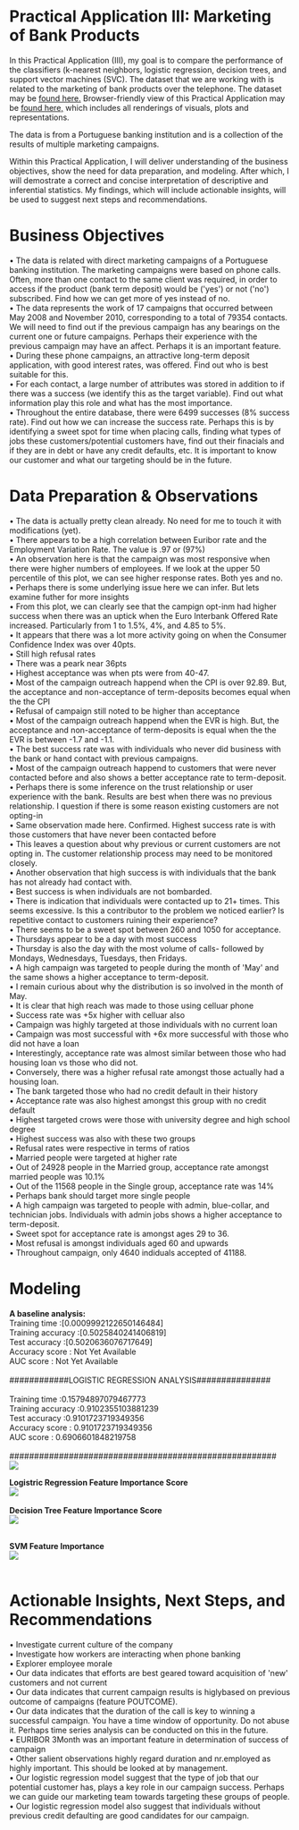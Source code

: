 # Practical Application III: Marketing of Bank Products
<p>
 In this Practical Application (III), my goal is to compare the performance of the classifiers (k-nearest neighbors, logistic regression, decision trees, and support vector machines (SVC). The dataset that we are working with is related to the marketing of bank products over the telephone. The dataset may be <a href="https://archive.ics.uci.edu/ml/datasets/bank+marketing" target="_blank">found here.</a> Browser-friendly view of this Practical Application may be <u><a href="https://federalcomputing.com/PracticalApplication_III_DanielW.html" parent="_blank">found here,</a></u> which includes all renderings of visuals, plots and representations.
</p>
 <p>
The data is from a Portuguese banking institution and is a collection of the results of multiple marketing campaigns.
  </p>
  <p>
  Within this Practical Application, I will deliver understanding of the business objectives, show the need for data preparation, and modeling. After which, I will demostrate a correct and concise interpretation of descriptive and inferential statistics. My findings, which will include actionable insights, will be used to suggest next steps and recommendations. 
  </p>


# Business Objectives
<p>
&bull; The data is related with direct marketing campaigns of a Portuguese banking institution. The marketing campaigns were based on phone calls. Often, more than one contact to the same client was required, in order to access if the product (bank term deposit) would be ('yes') or not ('no') subscribed. Find how we can get more of yes instead of no.
<br>&bull; The data represents the work of 17 campaigns that occurred between May 2008 and November 2010, corresponding to a total of 79354 contacts. We will need to find out if the previous campaign has any bearings on the current one or future campaigns. Perhaps their experience with the previous campaign may have an affect. Perhaps it is an important feature.
<br>&bull; During these phone campaigns, an attractive long-term deposit application, with good interest rates, was offered. Find out who is best suitable for this.
<br>&bull; For each contact, a large number of attributes was stored in addition to if there was a success (we identify this as the target variable). Find out what information play this role and what has the most importance.
<br>&bull; Throughout the entire database, there were 6499 successes (8% success rate). Find out how we can increase the success rate. Perhaps this is by identifying a sweet spot for time when placing calls, finding what types of jobs these customers/potential customers have, find out their finacials and if they are in debt or have any credit defaults, etc. It is important to know our customer and what our targeting should be in the future. 
 </p>
 
# Data Preparation & Observations
<p>
&bull; The data is actually pretty clean already. No need for me to touch it with modifications (yet).
<br>&bull; There appears to be a high correlation between Euribor rate and the Employment Variation Rate. The value is .97 or (97%)
<br>&bull; An observation here is that the campaign was most responsive when there were higher numbers of employees. If we look at the upper 50 percentile of this plot, we can see higher response rates. Both yes and no.
<br>&bull; Perhaps there is some underlying issue here we can infer. But lets examine futher for more insights
<br>&bull; From this plot, we can clearly see that the campign opt-inm had higher success when there was an uptick when the Euro Interbank Offered Rate increased. Particularly from 1 to 1.5%, 4%, and 4.85 to 5%.
<br>&bull; It appears that there was a lot more activity going on when the Consumer Confidence Index was over 40pts.
<br>&bull; Still high refusal rates
<br>&bull; There was a peark near 36pts
<br>&bull; Highest acceptance was when pts were from 40-47.
<br>&bull; Most of the campaign outreach happend when the CPI is over 92.89. But, the acceptance and non-acceptance of term-deposits becomes equal when the the CPI
<br>&bull;  Refusal of campaign still noted to be higher than acceptance
<br>&bull; Most of the campaign outreach happend when the EVR is high. But, the acceptance and non-acceptance of term-deposits is equal when the the EVR is between -1.7 and -1.1.
<br>&bull; The best success rate was with individuals who never did business with the bank or hand contact with previous campaigns.
<br>&bull; Most of the campaign outreach happend to customers that were never contacted before and also shows a better acceptance rate to term-deposit.
<br>&bull; Perhaps there is some inference on the trust relationship or user experience with the bank. Results are best when there was no previous relationship. I question if there is some reason existing customers are not opting-in
<br>&bull; Same observation made here. Confirmed. Highest success rate is with those customers that have never been contacted before
<br>&bull; This leaves a question about why previous or current customers are not opting in. The customer relationship process may need to be monitored closely.
<br>&bull; Another observation that high success is with individuals that the bank has not already had contact with.
<br>&bull;  Best success is when individuals are not bombarded.
<br>&bull; There is indication that individuals were contacted up to 21+ times. This seems excessive. Is this a contributor to the problem we noticed earlier? Is repetitive contact to customers ruining their experience?
<br>&bull; There seems to be a sweet spot between 260 and 1050 for acceptance.
<br>&bull; Thursdays appear to be a day with most success
<br>&bull; Thursday is also the day with the most volume of calls- followed by Mondays, Wednesdays, Tuesdays, then Fridays.
<br>&bull; A high campaign was targeted to people during the month of 'May' and the same shows a higher acceptance to term-deposit.
<br>&bull; I remain curious about why the distribution is so involved in the month of May.
<br>&bull; It is clear that high reach was made to those using celluar phone
<br>&bull; Success rate was +5x higher with celluar also
<br>&bull; Campaign was highly targeted at those individuals with no current loan
<br>&bull; Campaign was most successful with +6x more successful with those who did not have a loan
<br>&bull; Interestingly, acceptance rate was almost similar between those who had housing loan vs those who did not.
<br>&bull; Conversely, there was a higher refusal rate amongst those actually had a housing loan.
<br>&bull; The bank targeted those who had no credit default in their history
<br>&bull; Acceptance rate was also highest amongst this group with no credit default
<br>&bull; Highest targeted crows were those with university degree and high school degree
<br>&bull; Highest success was also with these two groups
<br>&bull; Refusal rates were respective in terms of ratios
<br>&bull; Married people were targeted at higher rate
<br>&bull; Out of 24928 people in the Married group, acceptance rate amongst married people was 10.1%
<br>&bull; Out of the 11568 people in the Single group, acceptance rate was 14%
<br>&bull; Perhaps bank should target more single people
<br>&bull; A high campaign was targeted to people with admin, blue-collar, and technician jobs. Individuals with admin jobs shows a higher acceptance to term-deposit.
<br>&bull; Sweet spot for acceptance rate is amongst ages 29 to 36.
<br>&bull; Most refusal is amongst individuals aged 60 and upwards
<br>&bull; Throughout campaign, only 4640 indiduals accepted of 41188.
 </p>

# Modeling
<p>
 <b> A baseline analysis:</b><br>
Training time :[0.0009992122650146484]<br>
Training accuracy :[0.5025840241406819]<br>
Test accuracy :[0.5020636076717649]<br>
Accuracy score : Not Yet Available<br>
AUC score : Not Yet Available<br>
 <br>
############LOGISTIC REGRESSION ANALYSIS###############<br>
<br>
Training time :0.15794897079467773<br>
Training accuracy :0.9102355103881239<br>
Test accuracy :0.9101723719349356<br>
Accuracy score : 0.9101723719349356<br>
AUC score : 0.6906601848219758<br>
<br>
######################################################<br>
 <img src='https://awesomescreenshot.s3.amazonaws.com/image/3446742/30517597-a518b4b20adbc81949c04ed8ef361673.png?X-Amz-Algorithm=AWS4-HMAC-SHA256&X-Amz-Credential=AKIAJSCJQ2NM3XLFPVKA%2F20220722%2Fus-east-1%2Fs3%2Faws4_request&X-Amz-Date=20220722T200329Z&X-Amz-Expires=28800&X-Amz-SignedHeaders=host&X-Amz-Signature=05d8c4b12cba8678b27082c777775eb158791d301b1e887f361d7faf219f7da1'>
<br>
 
 <b>Logistric Regression Feature Importance Score</b><br>
 <img src='https://awesomescreenshot.s3.amazonaws.com/image/3446742/30517627-ac6e004f8fb775e8d93676dd126f0a7e.png?X-Amz-Algorithm=AWS4-HMAC-SHA256&X-Amz-Credential=AKIAJSCJQ2NM3XLFPVKA%2F20220722%2Fus-east-1%2Fs3%2Faws4_request&X-Amz-Date=20220722T200437Z&X-Amz-Expires=28800&X-Amz-SignedHeaders=host&X-Amz-Signature=25524da21c10cb4573bfbf098bcbb606a104b6e8482f6f22d376ea178fa67645'><br><br>
 <b> Decision Tree Feature Importance Score</b><br>
<img src='https://awesomescreenshot.s3.amazonaws.com/image/3446742/30517673-b6d7d5e4bd63a3abdc0fa6ce2beb4c70.png?X-Amz-Algorithm=AWS4-HMAC-SHA256&X-Amz-Credential=AKIAJSCJQ2NM3XLFPVKA%2F20220722%2Fus-east-1%2Fs3%2Faws4_request&X-Amz-Date=20220722T200625Z&X-Amz-Expires=28800&X-Amz-SignedHeaders=host&X-Amz-Signature=1bdf6d1366b452b649a9cdd41d535faaa3061043ec0069d7add14c61fd381729'><br><br>

 <b>SVM Feature Importance</b><br>
 <img src='[https://tinyurl.com/2yrmnkfz](https://awesomescreenshot.s3.amazonaws.com/image/3446742/30517721-aa718ff3832a1405e8a78eaca6d4f3e1.png?X-Amz-Algorithm=AWS4-HMAC-SHA256&X-Amz-Credential=AKIAJSCJQ2NM3XLFPVKA%2F20220722%2Fus-east-1%2Fs3%2Faws4_request&X-Amz-Date=20220722T200803Z&X-Amz-Expires=28800&X-Amz-SignedHeaders=host&X-Amz-Signature=5c709d76e132a81f796fc25aa7f9f9edc5d05136e42c88e3f546fe070b646934)'><br><br>
 
 
 
 </p>
 
# Actionable Insights, Next Steps, and Recommendations
<p>
&bull; Investigate current culture of the company
<br>&bull; Investigate how workers are interacting when phone banking
<br>&bull; Explorer employee morale
<br>&bull; Our data indicates that efforts are best geared toward acquisition of 'new' customers and not current
<br>&bull; Our data indicates that current campaign results is higlybased on previous outcome of campaigns (feature POUTCOME).
<br>&bull; Our data indicates that the duration of the call is key to winning a successful campaign. You have a time window of opportunity. Do not abuse it. Perhaps time series analysis can be conducted on this in the future.
<br>&bull; EURIBOR 3Month was an important feature in determination of success of campaign
<br>&bull; Other salient observations highly regard duration and nr.employed as highly important. This should be looked at by management.
<br>&bull; Our logistic regression model suggest that the type of job that our potential customer has, plays a key role in our campaign success. Perhaps we can guide our marketing team towards targeting these groups of people.
<br>&bull; Our logistic regression model also suggest that individuals without previous credit defaulting are good candidates for our campaign.
 </p>
